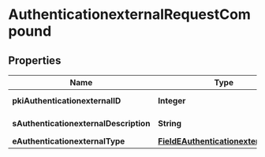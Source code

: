 

# AuthenticationexternalRequestCompound

## Properties

Name | Type | Description | Notes
------------ | ------------- | ------------- | -------------
**pkiAuthenticationexternalID** | **Integer** | The unique ID of the Authenticationexternal |  [optional]
**sAuthenticationexternalDescription** | **String** | The description of the Authenticationexternal | 
**eAuthenticationexternalType** | [**FieldEAuthenticationexternalType**](FieldEAuthenticationexternalType.md) |  | 




